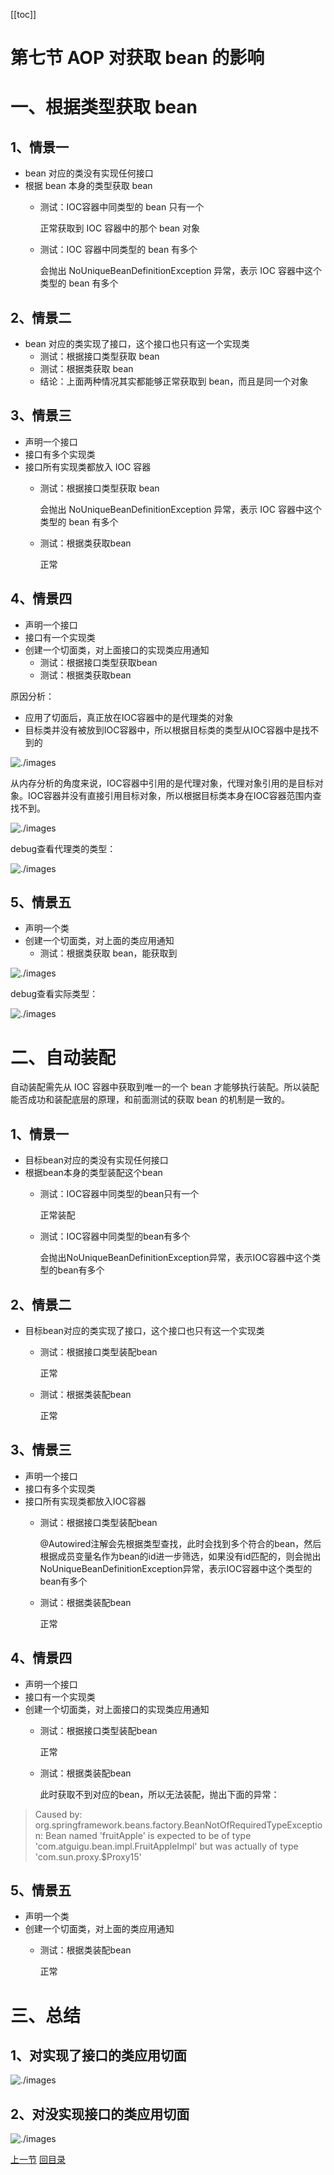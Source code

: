[[toc]]

# 第七节 AOP 对获取 bean 的影响

# 一、根据类型获取 bean

## 1、情景一

- bean 对应的类没有实现任何接口
- 根据 bean 本身的类型获取 bean
  - 测试：IOC容器中同类型的 bean 只有一个
  
    正常获取到 IOC 容器中的那个 bean 对象
  
  - 测试：IOC 容器中同类型的 bean 有多个
  
    会抛出 NoUniqueBeanDefinitionException 异常，表示 IOC 容器中这个类型的 bean 有多个



## 2、情景二

- bean 对应的类实现了接口，这个接口也只有这一个实现类
  - 测试：根据接口类型获取 bean
  - 测试：根据类获取 bean
  - 结论：上面两种情况其实都能够正常获取到 bean，而且是同一个对象



## 3、情景三

- 声明一个接口
- 接口有多个实现类
- 接口所有实现类都放入 IOC 容器
  - 测试：根据接口类型获取 bean
  
    会抛出 NoUniqueBeanDefinitionException 异常，表示 IOC 容器中这个类型的 bean 有多个
  
  - 测试：根据类获取bean
  
    正常



## 4、情景四

- 声明一个接口
- 接口有一个实现类
- 创建一个切面类，对上面接口的实现类应用通知
  - 测试：根据接口类型获取bean
  - 测试：根据类获取bean



原因分析：

- 应用了切面后，真正放在IOC容器中的是代理类的对象
- 目标类并没有被放到IOC容器中，所以根据目标类的类型从IOC容器中是找不到的

![./images](./images/img021.png)



从内存分析的角度来说，IOC容器中引用的是代理对象，代理对象引用的是目标对象。IOC容器并没有直接引用目标对象，所以根据目标类本身在IOC容器范围内查找不到。

![./images](./images/img022.png)



debug查看代理类的类型：

![./images](./images/img025.png)



## 5、情景五

- 声明一个类
- 创建一个切面类，对上面的类应用通知
  - 测试：根据类获取 bean，能获取到

![./images](./images/img023.png)



debug查看实际类型：

![./images](./images/img024.png)



# 二、自动装配

自动装配需先从 IOC 容器中获取到唯一的一个 bean 才能够执行装配。所以装配能否成功和装配底层的原理，和前面测试的获取 bean 的机制是一致的。



## 1、情景一

- 目标bean对应的类没有实现任何接口
- 根据bean本身的类型装配这个bean
  - 测试：IOC容器中同类型的bean只有一个
  
    正常装配
  
  - 测试：IOC容器中同类型的bean有多个
  
    会抛出NoUniqueBeanDefinitionException异常，表示IOC容器中这个类型的bean有多个



## 2、情景二

- 目标bean对应的类实现了接口，这个接口也只有这一个实现类
  - 测试：根据接口类型装配bean
  
    正常
  
  - 测试：根据类装配bean
  
    正常



## 3、情景三

- 声明一个接口
- 接口有多个实现类
- 接口所有实现类都放入IOC容器
  - 测试：根据接口类型装配bean
  
    @Autowired注解会先根据类型查找，此时会找到多个符合的bean，然后根据成员变量名作为bean的id进一步筛选，如果没有id匹配的，则会抛出NoUniqueBeanDefinitionException异常，表示IOC容器中这个类型的bean有多个
  
  - 测试：根据类装配bean
  
    正常



## 4、情景四

- 声明一个接口
- 接口有一个实现类
- 创建一个切面类，对上面接口的实现类应用通知
  - 测试：根据接口类型装配bean
  
    正常
  
  - 测试：根据类装配bean
  
    此时获取不到对应的bean，所以无法装配，抛出下面的异常：

> Caused by: org.springframework.beans.factory.BeanNotOfRequiredTypeException: Bean named 'fruitApple' is expected to be of type 'com.atguigu.bean.impl.FruitAppleImpl' but was actually of type 'com.sun.proxy.$Proxy15'



## 5、情景五

- 声明一个类
- 创建一个切面类，对上面的类应用通知
  - 测试：根据类装配bean
  
    正常



# 三、总结

## 1、对实现了接口的类应用切面

![./images](./images/img032.png)



## 2、对没实现接口的类应用切面

![./images](./images/img033.png)



[上一节](verse06.html) [回目录](index.html)